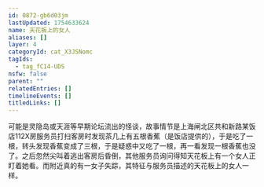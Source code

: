 ```yaml
---
id: 0872-gb6d03jm
lastUpdated: 1754633624
name: 天花板上的女人
aliases: []
layer: 4
categoryId: cat_X3JSNomc
tagIds:
  - tag_fC14-UDS
nsfw: false
parent: ""
relatedEntries: []
timelineEvents: []
titledLinks: []
---
```


可能是灵隐岛或天涯等早期论坛流出的怪谈，故事情节是上海闸北区共和新路某饭店112X房服务员打扫客房时发现茶几上有五根香蕉（是饭店提供的），于是吃了一根，转头发现香蕉变成了三根，于是疑惑中又吃了一根，再一看发现一根香蕉也没了。之后忽然尖叫着逃出客房后昏倒，其他服务员询问得知天花板上有一个女人正盯着她看。而附近真的有一女子失踪，其特征与服务员描述的天花板上的女人一样。